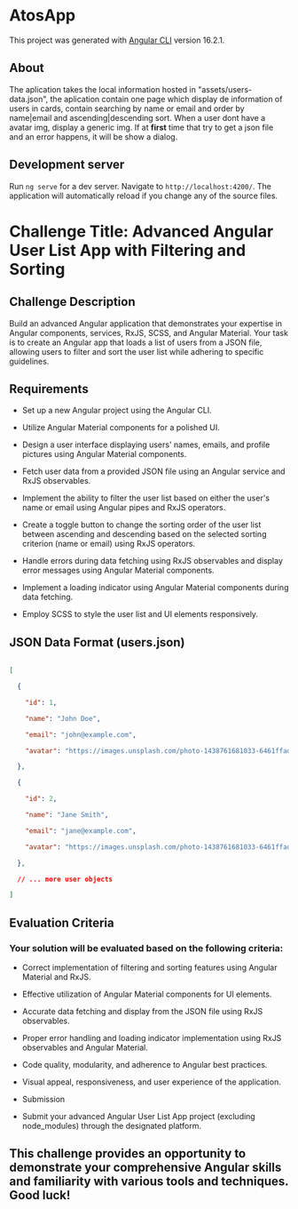 # AtosApp

This project was generated with [Angular CLI](https://github.com/angular/angular-cli) version 16.2.1.

## About

The aplication takes the local information hosted in "assets/users-data.json", the aplication contain one page which display de information of users in cards, contain searching by name or email and order by name|email and ascending|descending sort.
When a user dont have a avatar img, display a generic img.
If at **first** time that try to get a json file and an error happens, it will be show a dialog.

## Development server

Run `ng serve` for a dev server. Navigate to `http://localhost:4200/`. The application will automatically reload if you change any of the source files.



# Challenge Title: Advanced Angular User List App with Filtering and Sorting

 

## Challenge Description

Build an advanced Angular application that demonstrates your expertise in Angular components, services, RxJS, SCSS, and Angular Material. Your task is to create an Angular app that loads a list of users from a JSON file, allowing users to filter and sort the user list while adhering to specific guidelines.

 

## Requirements

 

- Set up a new Angular project using the Angular CLI.

- Utilize Angular Material components for a polished UI.

- Design a user interface displaying users' names, emails, and profile pictures using Angular Material components.

- Fetch user data from a provided JSON file using an Angular service and RxJS observables.

- Implement the ability to filter the user list based on either the user's name or email using Angular pipes and RxJS operators.

- Create a toggle button to change the sorting order of the user list between ascending and descending based on the selected sorting criterion (name or email) using RxJS operators.

- Handle errors during data fetching using RxJS observables and display error messages using Angular Material components.

- Implement a loading indicator using Angular Material components during data fetching.

- Employ SCSS to style the user list and UI elements responsively.

 

## JSON Data Format (users.json)

 

```json

[

  {

    "id": 1,

    "name": "John Doe",

    "email": "john@example.com",

    "avatar": "https://images.unsplash.com/photo-1438761681033-6461ffad8d80?ixlib=rb-4.0.3&ixid=M3wxMjA3fDB8MHxwaG90by1wYWdlfHx8fGVufDB8fHx8fA%3D%3D&auto=format&fit=crop&w=1470&q=80"

  },

  {

    "id": 2,

    "name": "Jane Smith",

    "email": "jane@example.com",

    "avatar": "https://images.unsplash.com/photo-1438761681033-6461ffad8d80?ixlib=rb-4.0.3&ixid=M3wxMjA3fDB8MHxwaG90by1wYWdlfHx8fGVufDB8fHx8fA%3D%3D&auto=format&fit=crop&w=1470&q=80"

  },

  // ... more user objects

]

```

## Evaluation Criteria

### Your solution will be evaluated based on the following criteria:

 

- Correct implementation of filtering and sorting features using Angular Material and RxJS.

- Effective utilization of Angular Material components for UI elements.

- Accurate data fetching and display from the JSON file using RxJS observables.

- Proper error handling and loading indicator implementation using RxJS observables and Angular Material.

- Code quality, modularity, and adherence to Angular best practices.

- Visual appeal, responsiveness, and user experience of the application.

- Submission

- Submit your advanced Angular User List App project (excluding node_modules) through the designated platform.

 

## This challenge provides an opportunity to demonstrate your comprehensive Angular skills and familiarity with various tools and techniques. Good luck!

 